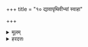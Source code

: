 +++
title = "१० द्यावापृथिवीभ्यां स्वाहा"

+++
<details><summary>मूलम्</summary>

द्यावा॑पृथि॒वीभ्याँ॒ स्वाहा॑ ।  
</details>
<details><summary>हरदत्तः</summary>

द्यावापृथिवीभ्यामिति ॥ द्याव्यपृथिव्यौ प्रसिद्धे ॥
</details>